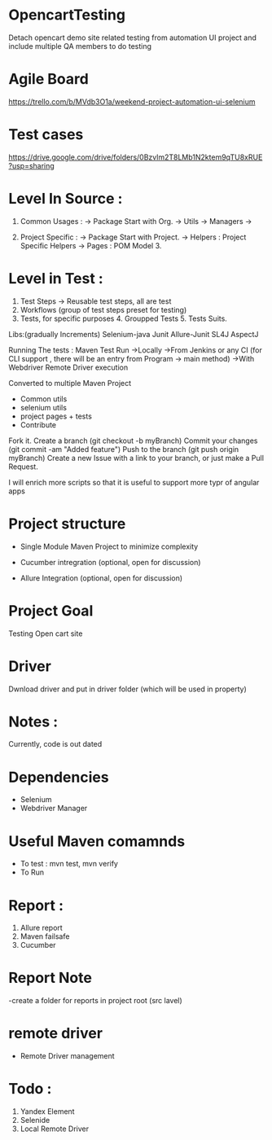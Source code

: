 # OpencartTesting
Detach opencart demo site related testing from automation UI project
and include multiple QA members to do testing

# Agile Board 
https://trello.com/b/MVdb3O1a/weekend-project-automation-ui-selenium

# Test cases 
https://drive.google.com/drive/folders/0Bzvlm2T8LMb1N2ktem9qTU8xRUE?usp=sharing


# Level In Source : 

1. Common Usages : -> Package Start with Org. -> Utils -> Managers -> 

2. Project Specific : -> Package Start with Project. -> Helpers : Project Specific Helpers -> Pages : POM Model 3.

# Level in Test : 

1. Test Steps -> Reusable test steps, all are test 
2. Workflows (group of test steps preset for testing) 
3. Tests, for specific purposes 4. Groupped Tests 5. Tests Suits.

Libs:(gradually Increments) Selenium-java Junit Allure-Junit SL4J AspectJ

Running The tests : Maven Test Run ->Locally ->From Jenkins or any CI (for CLI support , there will be an entry from Program -> main method) ->With Webdriver Remote Driver execution

Converted to multiple Maven Project
- Common utils
- selenium utils
 - project pages + tests
 - Contribute

Fork it. Create a branch (git checkout -b myBranch) Commit your changes (git commit -am "Added feature") Push to the branch (git push origin myBranch) Create a new Issue with a link to your branch, or just make a Pull Request.

I will enrich more scripts so that it is useful to support more typr of angular apps

# Project structure 
 - Single Module Maven Project to minimize complexity 
 
 - Cucumber intregration (optional, open for discussion)
 
 - Allure Integration (optional, open for discussion)

# Project Goal 
Testing Open cart site

# Driver 
Dwnload driver and put in driver folder (which will be used in property) 

# Notes : 
Currently, code is out dated 
# Dependencies 
 - Selenium 
 - Webdriver Manager
# Useful Maven comamnds 
- To test : mvn test, mvn verify
- To Run 

# Report : 
1. Allure report
2. Maven failsafe 
3. Cucumber 

# Report Note 
-create a folder for reports in project root (src lavel)  

# remote driver 
- Remote Driver management 

# Todo : 
1. Yandex Element 
2. Selenide
3. Local Remote Driver

